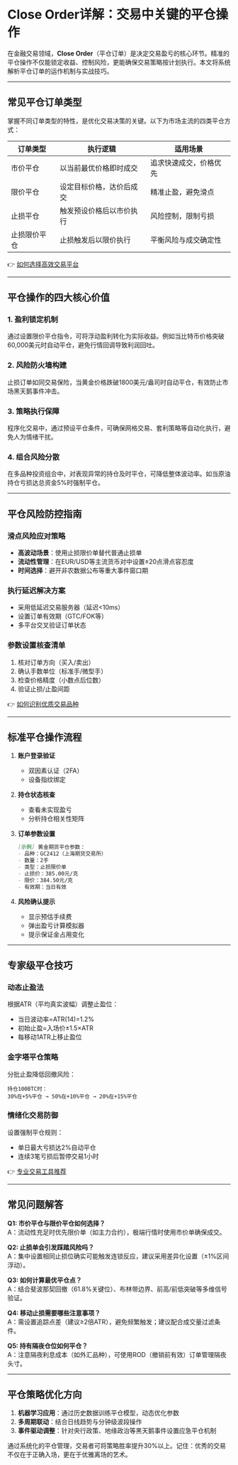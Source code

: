 # Close Order详解：交易中关键的平仓操作

在金融交易领域，**Close Order**（平仓订单）是决定交易盈亏的核心环节。精准的平仓操作不仅能锁定收益、控制风险，更能确保交易策略按计划执行。本文将系统解析平仓订单的运作机制与实战技巧。

---

## 常见平仓订单类型

掌握不同订单类型的特性，是优化交易决策的关键。以下为市场主流的四类平仓方式：

| 订单类型       | 执行逻辑                          | 适用场景                  |
|----------------|-----------------------------------|---------------------------|
| 市价平仓       | 以当前最优价格即时成交             | 追求快速成交，价格优先    |
| 限价平仓       | 设定目标价格，达价后成交           | 精准止盈，避免滑点        |
| 止损平仓       | 触发预设价格后以市价执行           | 风险控制，限制亏损        |
| 止损限价平仓   | 止损触发后以限价执行               | 平衡风险与成交确定性      |

👉 [如何选择高效交易平台](https://bit.ly/okx_welcome)

---

## 平仓操作的四大核心价值

### 1. 盈利锁定机制
通过设置限价平仓指令，可将浮动盈利转化为实际收益。例如当比特币价格突破60,000美元时自动平仓，避免行情回调导致利润回吐。

### 2. 风险防火墙构建
止损订单如同交易保险，当黄金价格跌破1800美元/盎司时自动平仓，有效防止市场黑天鹅事件冲击。

### 3. 策略执行保障
程序化交易中，通过预设平仓条件，可确保网格交易、套利策略等自动化执行，避免人为情绪干扰。

### 4. 组合风险分散
在多品种投资组合中，对表现异常的持仓及时平仓，可降低整体波动率。如当原油持仓亏损达总资金5%时强制平仓。

---

## 平仓风险防控指南

### 滑点风险应对策略
- **高波动场景**：使用止损限价单替代普通止损单
- **流动性管理**：在EUR/USD等主流货币对中设置±20点滑点容忍度
- **时间选择**：避开非农数据公布等重大事件窗口期

### 执行延迟解决方案
- 采用低延迟交易服务器（延迟<10ms）
- 设置订单有效期（GTC/FOK等）
- 多平台交叉验证订单状态

### 参数设置核查清单
1. 核对订单方向（买入/卖出）
2. 确认手数单位（标准手/微型手）
3. 检查价格精度（小数点后位数）
4. 验证止损/止盈间距

👉 [如何识别优质交易品种](https://bit.ly/okx_welcome)

---

## 标准平仓操作流程

1. **账户登录验证**
   - 双因素认证（2FA）
   - 设备指纹绑定

2. **持仓状态核查**
   - 查看未实现盈亏
   - 分析持仓相关性矩阵

3. **订单参数设置**
   ```markdown
   [示例] 黄金期货平仓参数：
   - 品种：GC2412（上海期货交易所）
   - 数量：2手
   - 类型：止损限价单
   - 止损价：385.00元/克
   - 限价：384.50元/克
   - 有效期：当日有效
   ```

4. **风险确认提示**
   - 显示预估手续费
   - 弹出盈亏计算模拟器
   - 提示保证金占用变化

---

## 专家级平仓技巧

### 动态止盈法
根据ATR（平均真实波幅）调整止盈位：
- 当日波动率=ATR(14)=1.2%
- 初始止盈=入场价±1.5×ATR
- 每移动1ATR上移止盈位

### 金字塔平仓策略
分批止盈降低回撤风险：
```
持仓100BTC时：
30%在+5%平仓 → 50%在+10%平仓 → 20%在+15%平仓
```

### 情绪化交易防御
设置强制平仓规则：
- 单日最大亏损达2%自动平仓
- 连续3笔亏损后暂停交易1小时

👉 [专业交易工具推荐](https://bit.ly/okx_welcome)

---

## 常见问题解答

**Q1: 市价平仓与限价平仓如何选择？**  
A：流动性充足时优先限价单（如主力合约），极端行情时使用市价单确保成交。

**Q2: 止损单会引发踩踏风险吗？**  
A：集中设置相同止损位确实可能触发连锁反应，建议采用差异化设置（±1%区间浮动）。

**Q3: 如何计算最优平仓点？**  
A：结合斐波那契回撤（61.8%关键位）、布林带边界、前高/前低突破等多维信号验证。

**Q4: 移动止损需要哪些注意事项？**  
A：需设置追踪点差（建议≥2倍ATR），避免频繁触发；建议配合成交量过滤条件。

**Q5: 持有隔夜仓位如何平仓？**  
A：注意隔夜利息成本（如外汇品种），可使用ROD（撤销前有效）订单管理隔夜头寸。

---

## 平仓策略优化方向

1. **机器学习应用**：通过历史数据训练平仓模型，动态优化参数
2. **多周期联动**：结合日线趋势与分钟级波段操作
3. **事件驱动调整**：针对央行政策、地缘政治等黑天鹅事件设置应急平仓机制

通过系统化的平仓管理，交易者可将策略胜率提升30%以上。记住：优秀的交易不仅在于正确入场，更在于优雅离场的艺术。